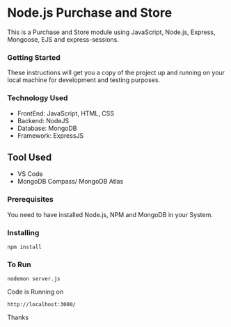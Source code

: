 # Node.js Purchase and Store

This is a Purchase and Store module using JavaScript, Node.js, Express, Mongoose, EJS and express-sessions.

### Getting Started

These instructions will get you a copy of the project up and running on your local machine for development and testing purposes.

### Technology Used

+ FrontEnd: JavaScript, HTML, CSS
+ Backend: NodeJS
+ Database: MongoDB
+ Framework: ExpressJS

## Tool Used

+ VS Code
+ MongoDB Compass/ MongoDB Atlas


### Prerequisites

You need to have installed Node.js, NPM and MongoDB in your System.

### Installing
```
npm install
```

### To Run
```
nodemon server.js
```

Code is Running on 
```
http://localhost:3000/
```

Thanks

